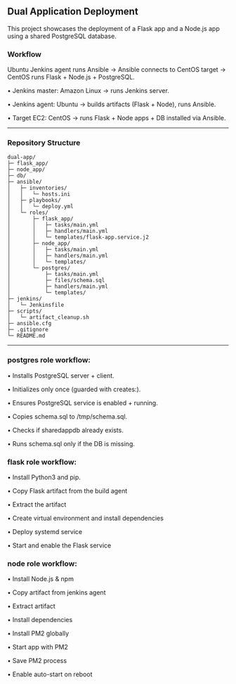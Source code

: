## Dual Application Deployment

This project showcases the deployment of a Flask app and a Node.js app using a shared PostgreSQL database.

### Workflow

Ubuntu Jenkins agent runs Ansible → Ansible connects to CentOS target → CentOS runs Flask + Node.js + PostgreSQL.

•	Jenkins master: Amazon Linux → runs Jenkins server.

•	Jenkins agent: Ubuntu → builds artifacts (Flask + Node), runs Ansible.

•	Target EC2: CentOS → runs Flask + Node apps + DB installed via Ansible.

---

### Repository Structure

```
dual-app/
├─ flask_app/                  
├─ node_app/                   
├─ db/                         
├─ ansible/
│   ├─ inventories/            
│   │   └─ hosts.ini
│   ├─ playbooks/     
│   │   └─ deploy.yml
│   └─ roles/                  
│       ├─ flask_app/       
│       │   ├─ tasks/main.yml
│       │   ├─ handlers/main.yml
│       │   └─ templates/flask-app.service.j2      
│       ├─ node_app/        
│       │   ├─ tasks/main.yml
│       │   ├─ handlers/main.yml
│       │   └─ templates/
│       └─ postgres/     
│           ├─ tasks/main.yml
│           ├─ files/schema.sql
│           ├─ handlers/main.yml
│           └─ templates/
├─ jenkins/
│   └─ Jenkinsfile             
├─ scripts/
│   └─ artifact_cleanup.sh     
├─ ansible.cfg
├─ .gitignore
└─ README.md
```

---

### postgres role workflow:

•  Installs PostgreSQL server + client.

•  Initializes only once (guarded with creates:).

•  Ensures PostgreSQL service is enabled + running.

•  Copies schema.sql to /tmp/schema.sql.

•  Checks if sharedappdb already exists.

•  Runs schema.sql only if the DB is missing.

### flask role workflow:

•  Install Python3 and pip.

•  Copy Flask artifact from the build agent

•  Extract the artifact

•  Create virtual environment and install dependencies

•  Deploy systemd service

•  Start and enable the Flask service

### node role workflow:

•  Install Node.js & npm

•  Copy artifact from jenkins agent

•  Extract artifact

•  Install dependencies

•  Install PM2 globally

•  Start app with PM2

•  Save PM2 process

•  Enable auto-start on reboot
